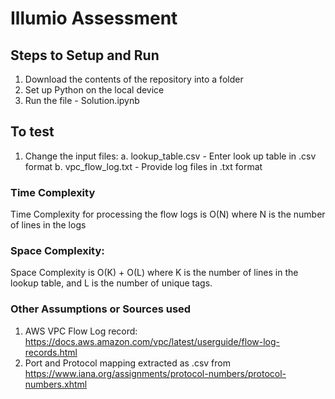 # Illumio Assessment

## Steps to Setup and Run
1. Download the contents of the repository into a folder
2. Set up Python on the local device
3. Run the file - Solution.ipynb

## To test
1. Change the input files:
   a. lookup_table.csv - Enter look up table in .csv format
   b. vpc_flow_log.txt - Provide log files in .txt format

### Time Complexity 
Time Complexity for processing the flow logs is O(N) where N is the number of lines in the logs

### Space Complexity: 
Space Complexity is O(K) + O(L) where K is the number of lines in the lookup table, and L is the number of unique tags.

### Other Assumptions or Sources used
1. AWS VPC Flow Log record: https://docs.aws.amazon.com/vpc/latest/userguide/flow-log-records.html
2. Port and Protocol mapping extracted as .csv from https://www.iana.org/assignments/protocol-numbers/protocol-numbers.xhtml
